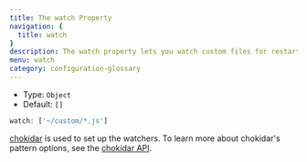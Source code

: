 ```yaml
---
title: The watch Property
navigation: {
  title: watch
}
description: The watch property lets you watch custom files for restarting the server.
menu: watch
category: configuration-glossary
---
```


- Type: `Object`
- Default: `[]`

```js
watch: ['~/custom/*.js']
```

[chokidar](https://github.com/paulmillr/chokidar) is used to set up the watchers. To learn more about chokidar's pattern options, see the [chokidar API](https://github.com/paulmillr/chokidar#api).
